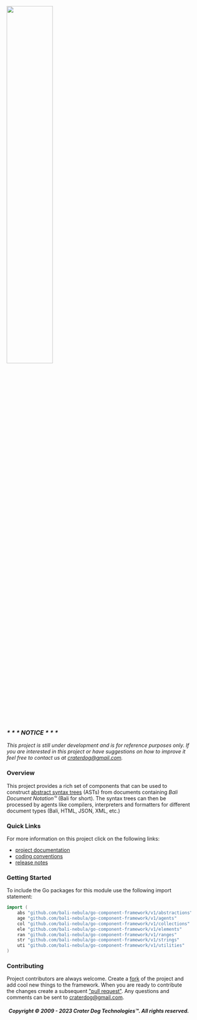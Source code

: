 <img src="https://craterdog.com/images/CraterDog.png" width="50%">

### _\* \* \* NOTICE \* \* \*_
_This project is still under development and is for reference purposes only. If
you are interested in this project or have suggestions on how to improve it feel
free to contact us at [craterdog@gmail.com](mailto:craterdog@gmail.com)._

### Overview
This project provides a rich set of components that can be used to construct
[abstract syntax trees](https://en.wikipedia.org/wiki/Abstract_syntax_tree)
(ASTs) from documents containing _Bali Document Notation™_ (Bali for short). The
syntax trees can then be processed by agents like compilers, interpreters and
formatters for different document types (Bali, HTML, JSON, XML, etc.)

### Quick Links
For more information on this project click on the following links:
 * [project documentation](https://github.com/bali-nebula/go-component-framework/wiki)
 * [coding conventions](https://github.com/craterdog/go-collection-framework/wiki/coding-conventions)
 * [release notes](https://github.com/bali-nebula/go-component-framework/wiki/releases)

### Getting Started
To include the Go packages for this module use the following import statement:
```go
import (
	abs "github.com/bali-nebula/go-component-framework/v1/abstractions"
	age "github.com/bali-nebula/go-component-framework/v1/agents"
	col "github.com/bali-nebula/go-component-framework/v1/collections"
	ele "github.com/bali-nebula/go-component-framework/v1/elements"
	ran "github.com/bali-nebula/go-component-framework/v1/ranges"
	str "github.com/bali-nebula/go-component-framework/v1/strings"
	uti "github.com/bali-nebula/go-component-framework/v1/utilities"
)
```

### Contributing
Project contributors are always welcome. Create a
[fork](https://github.com/bali-nebula/go-component-framework) of the project and add cool
new things to the framework. When you are ready to contribute the changes create a subsequent
["pull request"](https://help.github.com/articles/about-pull-requests/). Any questions and
comments can be sent to [craterdog@gmail.com](mailto:craterdog@gmail.com).

<H5 align="center"> Copyright © 2009 - 2023  Crater Dog Technologies™. All rights reserved. </H5>
